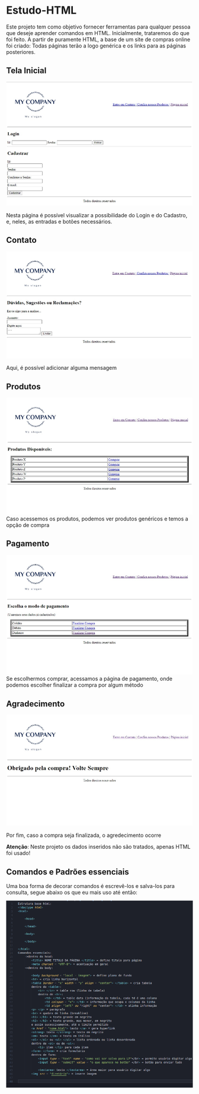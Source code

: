 # Estudo-HTML

Este projeto tem como objetivo fornecer ferramentas para qualquer pessoa que deseje aprender comandos em HTML. Inicialmente, trataremos do que foi feito. A partir de puramente HTML, a base de um site de compras online foi criado:
Todas páginas terão a logo genérica e os links para as páginas posteriores.


## Tela Inicial
![Inicial](imagens/inicial.jpeg)

Nesta página é possível visualizar a possibilidade do Login e do Cadastro, e, neles, as entradas e botões necessários.

## Contato

![Contato](imagens/contato.jpeg)

Aqui, é possível adicionar alguma mensagem

## Produtos

![Produtos](imagens/produtos.jpeg)
Caso acessemos os produtos, podemos ver produtos genéricos e temos a opção de compra

## Pagamento

![Pagamento](imagens/pagamento.jpeg)
Se escolhermos comprar, acessamos a página de pagamento, onde podemos escolher finalizar a compra por algum método

## Agradecimento

![Agradecimento](imagens/agradecimento.jpeg)

Por fim, caso a compra seja finalizada, o agredecimento ocorre

**Atenção**: Neste projeto os dados inseridos não são tratados, apenas HTML foi usado!

## Comandos e Padrões essenciais

Uma boa forma de decorar comandos é escrevê-los e salva-los para consulta, segue abaixo os que eu mais uso até então:

![Comandos](imagens/comandos.png)






